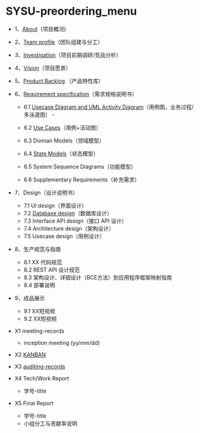 # SYSU-preordering_menu
- 1、[About](https://preorderingmenugroup.github.io/SYSU-preordering_menu/About)（项目概况)  

- 2、[Team profile](https://preorderingmenugroup.github.io/SYSU-preordering_menu/Team)（团队组建与分工）  

- 3、[Investigation](https://preorderingmenugroup.github.io/SYSU-preordering_menu/Investagation)（项目前期调研/竞品分析）  

- 4、[Vision](https://preorderingmenugroup.github.io/SYSU-preordering_menu/Vision)（项目愿景）  

- 5、[Product Backlog](https://preorderingmenugroup.github.io/SYSU-preordering_menu/Backlog) （产品特性库）  

- 6、[Requirement specification](https://preorderingmenugroup.github.io/SYSU-preordering_menu/Requirement-specification)（需求规格说明书）  
  - 6.1 [Usecase Diagram and UML Activity Diagram](https://preorderingmenugroup.github.io/SYSU-preordering_menu/Requirement-specification/1/1-1-usercase-diagram)（用例图，业务过程/多泳道图）  -

  - 6.2 [Use Cases](https://preorderingmenugroup.github.io/SYSU-preordering_menu/吉阁尔/user_cases)（用例+活动图）

  - 6.3 Domian Models（领域模型）

  - 6.4 [State Models](https://preorderingmenugroup.github.io/SYSU-preordering_menu/吉阁尔/state_model)（状态模型）

  - 6.5 System Sequence Diagrams（功能模型）

  - 6.6 Supplementary Requirements（补充需求）

- 7、Design（设计说明书）

  - 7.1 UI design（界面设计）
  - 7.2 [Database design](https://preorderingmenugroup.github.io/SYSU-preordering_menu/Design/2DataBaseDesign)（数据库设计）
  - 7.3 Interface API design（接口 API 设计）
  - 7.4 Architecture design（架构设计）
  - 7.5 Usecase design（用例设计）

- 8、生产规范与指南

  - 8.1 XX 代码规范
  - 8.2 REST API 设计规范
  - 8.3 架构设计、详细设计（BCE方法）到应用程序框架映射指南
  - 8.4 部署说明

- 9、成品展示

  - 9.1 XX短视频
  - 9.2 XX短视频

- X1 meeting-records

  - inception meeting (yy/mm/dd)

- X2 [KANBAN]()

- X3 [auditing-records]()

- X4 Tech/Work Report

  - 学号-title

- X5 Final Report

  - 学号-title
  - 小组分工与贡献率说明

  
